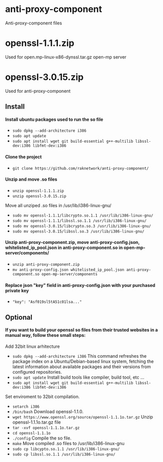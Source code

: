 # anti-proxy-component
Anti-proxy-component files

# openssl-1.1.1.zip
Used for open.mp-linux-x86-dynssl.tar.gz open-mp server

# openssl-3.0.15.zip
Used for anti-proxy-component

## Install

#### Install ubuntu packages used to run the so file
- `sudo dpkg --add-architecture i386`
- `sudo apt update`
- `sudo apt install wget git build-essential g++-multilib libssl-dev:i386 libfmt-dev:i386`

#### Clone the project
- `git clone https://github.com/raknetwork/anti-proxy-component/`

#### Unzip and move .so files
- `unzip openssl-1.1.1.zip `
- `unzip openssl-3.0.15.zip`

Move all unziped .so files in /usr/lib/i386-linux-gnu/
- `sudo mv openssl-1.1.1/libcrypto.so.1.1 /usr/lib/i386-linux-gnu/`
- `sudo mv openssl-1.1.1/libssl.so.1.1 /usr/lib/i386-linux-gnu/`
- `sudo mv openssl-3.0.15/libcrypto.so.3 /usr/lib/i386-linux-gnu/`
- `sudo mv openssl-3.0.15/libssl.so.3 /usr/lib/i386-linux-gnu/`

#### Unzip anti-proxy-component.zip, move anti-proxy-config.json, whitelisted_ip_pool.json in anti-proxy-component.so in open-mp-server/components/

- `unzip anti-proxy-component.zip`
- `mv anti-proxy-config.json whitelisted_ip_pool.json anti-proxy-component.so open-mp-server/components`

#### Replace json "key" field in anti-proxy-config.json with your purchased private key
- `"key": "Asf019sl5tA51c01lsa..."`


## Optional
#### If you want to build your openssl so files from their trusted websites in a manual way, follow these small steps:
Add 32bit linux arhitecture
- `sudo dpkg --add-architecture i386`
 This command refreshes the package index on a Ubuntu/Debian-based linux system, fetching the latest information about available packages and their versions from configured repositories.
- `sudo apt update`
Install build tools like compiler, build tool, etc ...
- `sudo apt install wget git build-essential g++-multilib libssl-dev:i386 libfmt-dev:i386`

Set enviroment to 32bit compilation.
- `setarch i386`
- `/bin/bash`
Download openssl-1.1.0.
- `wget https://www.openssl.org/source/openssl-1.1.1o.tar.gz`
Unzip openssl-1.1.1o.tar.gz file
- `tar -xvf openssl-1.1.1o.tar.gz`
- `cd openssl-1.1.1o`
- `./config`
Compile the so file.
- `make`
Move compiled .so files to /usr/lib/i386-linux-gnu
- `sudo cp libcypto.so.1.1 /usr/lib/i386-linux-gnu/`
- `sudo cp libssl.so.1.1 /usr/lib/i386-linux-gnu/`





